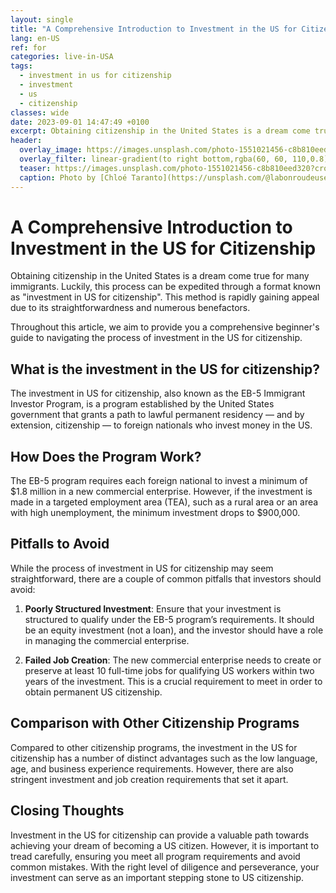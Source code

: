 ```yaml
---
layout: single
title: "A Comprehensive Introduction to Investment in the US for Citizenship"
lang: en-US
ref: for
categories: live-in-USA
tags:
  - investment in us for citizenship
  - investment
  - us
  - citizenship
classes: wide
date: 2023-09-01 14:47:49 +0100
excerpt: Obtaining citizenship in the United States is a dream come true for many immigrants.
header:
  overlay_image: https://images.unsplash.com/photo-1551021456-c8b810eed320?crop=entropy&cs=tinysrgb&fit=max&fm=jpg&ixid=M3w0Nzk0ODB8MHwxfHNlYXJjaHw2fHxpbnZlc3RtZW50JTIwaW4lMjB1cyUyMGZvciUyMGNpdGl6ZW5zaGlwJTJDJTIwaW52ZXN0bWVudCUyQyUyMHVzJTJDJTIwY2l0aXplbnNoaXB8ZW58MHwwfHx8MTY5MzU3NjA2OXww&ixlib=rb-4.0.3&q=80&w=1080
  overlay_filter: linear-gradient(to right bottom,rgba(60, 60, 110,0.8), rgba(178, 34, 52, 0.5))
  teaser: https://images.unsplash.com/photo-1551021456-c8b810eed320?crop=entropy&cs=tinysrgb&fit=max&fm=jpg&ixid=M3w0Nzk0ODB8MHwxfHNlYXJjaHw2fHxpbnZlc3RtZW50JTIwaW4lMjB1cyUyMGZvciUyMGNpdGl6ZW5zaGlwJTJDJTIwaW52ZXN0bWVudCUyQyUyMHVzJTJDJTIwY2l0aXplbnNoaXB8ZW58MHwwfHx8MTY5MzU3NjA2OXww&ixlib=rb-4.0.3&q=80&w=400
  caption: Photo by [Chloé Taranto](https://unsplash.com/@labonroudeuse?utm_source=wenospeakamericano&utm_medium=referral) on [Unsplash](https://unsplash.com/?utm_source=wenospeakamericano&utm_medium=referral)
---
```

  
  # A Comprehensive Introduction to Investment in the US for Citizenship

Obtaining citizenship in the United States is a dream come true for many immigrants. Luckily, this process can be expedited through a format known as "investment in US for citizenship". This method is rapidly gaining appeal due to its straightforwardness and numerous benefactors.

Throughout this article, we aim to provide you a comprehensive beginner's guide to navigating the process of investment in the US for citizenship.

## What is the investment in the US for citizenship?

The investment in US for citizenship, also known as the EB-5 Immigrant Investor Program, is a program established by the United States government that grants a path to lawful permanent residency — and by extension, citizenship — to foreign nationals who invest money in the US. 

## How Does the Program Work?

The EB-5 program requires each foreign national to invest a minimum of $1.8 million in a new commercial enterprise. However, if the investment is made in a targeted employment area (TEA), such as a rural area or an area with high unemployment, the minimum investment drops to $900,000.

## Pitfalls to Avoid

While the process of investment in US for citizenship may seem straightforward, there are a couple of common pitfalls that investors should avoid: 

1.  **Poorly Structured Investment**: Ensure that your investment is structured to qualify under the EB-5 program’s requirements. It should be an equity investment (not a loan), and the investor should have a role in managing the commercial enterprise.
   
2.  **Failed Job Creation**: The new commercial enterprise needs to create or preserve at least 10 full-time jobs for qualifying US workers within two years of the investment. This is a crucial requirement to meet in order to obtain permanent US citizenship.

## Comparison with Other Citizenship Programs

Compared to other citizenship programs, the investment in the US for citizenship has a number of distinct advantages such as the low language, age, and business experience requirements. However, there are also stringent investment and job creation requirements that set it apart.

## Closing Thoughts

Investment in the US for citizenship can provide a valuable path towards achieving your dream of becoming a US citizen. However, it is important to tread carefully, ensuring you meet all program requirements and avoid common mistakes. With the right level of diligence and perseverance, your investment can serve as an important stepping stone to US citizenship.